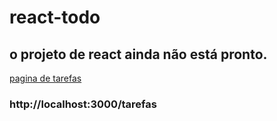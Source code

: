 # react-todo
## o projeto de react ainda não está pronto.

[pagina de tarefas](https://github.com/ciceromngr/react-todo/blob/master/Captura%20de%20Tela%20(565).png)


### http://localhost:3000/tarefas
